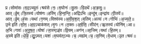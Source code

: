 

  
प्र।सोमा॑सः।म॒द॒ऽच्युतः॑।श्रव॑से।नः॒।म॒घोनः॑।सु॒ताः।वि॒दथे॑।अ॒क्र॒मुः॒॥  
आत्।ई॒म्।त्रि॒तस्य॑।योष॑णः।हरि॑म्।हि॒न्व॒न्ति॒।अद्रि॑ऽभिः।इन्दु॑म्।इन्द्रा॑य।पी॒तये॑॥  
आत्।ई॒म्।हं॒सः।यथा॑।ग॒णम्।विश्व॑स्य।अ॒वी॒व॒श॒त्।म॒तिम्।अत्यः॑।न।गोभिः॑।अ॒ज्य॒ते॒॥  
उ॒भे इति॑।सो॒म॒।अ॒व॒ऽचाक॑शत्।मृ॒गः।न।त॒क्तः।अ॒र्ष॒सि॒।सीद॑न्।ऋ॒तस्य॑।योनि॑म्।आ॥  
अ॒भि।गावः॑।अ॒नू॒ष॒त॒।योषा॑।जा॒रम्ऽइ॑व।प्रि॒यम्।अग॑न्।आ॒जिम्।यथा॑।हि॒तम्॥  
अ॒स्मे इति॑।धे॒हि॒।द्यु॒ऽमत्।यशः॑।म॒घव॑त्ऽभ्यः।च॒।मह्य॑म्।च॒।स॒निम्।मे॒धाम्।उ॒त।श्रवः॑॥  
